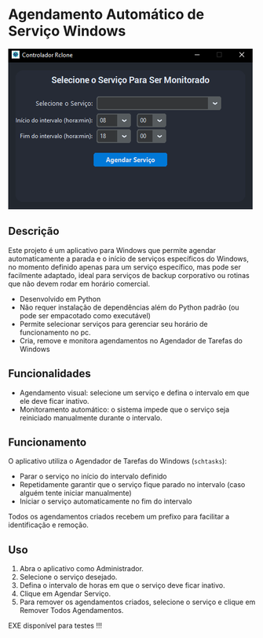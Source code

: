 # Agendamento Automático de Serviço Windows
![alt text](image.png)

## Descrição
Este projeto é um aplicativo para Windows que permite agendar automaticamente a parada e o início de serviços específicos do Windows, no momento definido apenas para um serviço específico, mas pode ser facilmente adaptado, ideal para serviços de backup corporativo ou rotinas que não devem rodar em horário comercial.
- Desenvolvido em Python
- Não requer instalação de dependências além do Python padrão (ou pode ser empacotado como executável)
- Permite selecionar serviços para gerenciar seu horário de funcionamento no pc.
- Cria, remove e monitora agendamentos no Agendador de Tarefas do Windows

## Funcionalidades
- Agendamento visual: selecione um serviço e defina o intervalo em que ele deve ficar inativo.
- Monitoramento automático: o sistema impede que o serviço seja reiniciado manualmente durante o intervalo.

## Funcionamento
O aplicativo utiliza o Agendador de Tarefas do Windows (`schtasks`):
- Parar o serviço no início do intervalo definido
- Repetidamente garantir que o serviço fique parado no intervalo (caso alguém tente iniciar manualmente)
- Iniciar o serviço automaticamente no fim do intervalo

Todos os agendamentos criados recebem um prefixo para facilitar a identificação e remoção.

## Uso
1. Abra o aplicativo como Administrador.
2. Selecione o serviço desejado.
3. Defina o intervalo de horas em que o serviço deve ficar inativo.
4. Clique em Agendar Serviço.
5. Para remover os agendamentos criados, selecione o serviço e clique em Remover Todos Agendamentos.

EXE disponível para testes !!!
